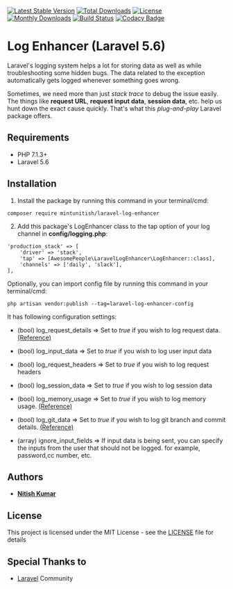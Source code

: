 [![Latest Stable Version](https://poser.pugx.org/mintunitish/laravel-log-enhancer/v/stable?format=flat-square)](https://packagist.org/packages/mintunitish/laravel-log-enhancer)
[![Total Downloads](https://poser.pugx.org/mintunitish/laravel-log-enhancer/downloads?format=flat-square)](https://packagist.org/packages/mintunitish/laravel-log-enhancer)
[![License](https://poser.pugx.org/mintunitish/laravel-log-enhancer/license?format=flat-square)](https://packagist.org/packages/mintunitish/laravel-log-enhancer)
[![Monthly Downloads](https://poser.pugx.org/mintunitish/laravel-log-enhancer/d/monthly?format=flat-square)](https://packagist.org/packages/mintunitish/laravel-log-enhancer)
[![Build Status](https://travis-ci.com/mintunitish/log-enhancer.svg?branch=master)](https://travis-ci.com/mintunitish/log-enhancer)
[![Codacy Badge](https://api.codacy.com/project/badge/Grade/14fc40ee90574ac38e88e1806f8223b6)](https://www.codacy.com/project/mintu.nitish/log-enhancer/dashboard?utm_source=github.com&amp;utm_medium=referral&amp;utm_content=awesome-people-inc/log-enhancer&amp;utm_campaign=Badge_Grade_Dashboard)

# Log Enhancer (Laravel 5.6)
Laravel's logging system helps a lot for storing data as well as while troubleshooting some hidden bugs. The data related to the exception automatically gets logged whenever something goes wrong.

Sometimes, we need more than just *stack trace* to debug the issue easily. The things like **request URL**, **request input data**, **session data**, etc. help us hunt down the exact cause quickly. That's what this *plug-and-play* Laravel package offers.



## Requirements

* PHP 7.1.3+
* Laravel 5.6

## Installation

1) Install the package by running this command in your terminal/cmd:
```
composer require mintunitish/laravel-log-enhancer
```

2) Add this package's LogEnhancer class to the tap option of your log channel in **config/logging.php**:
```
'production_stack' => [
    'driver' => 'stack',
    'tap' => [AwesomePeople\LaravelLogEnhancer\LogEnhancer::class],
    'channels' => ['daily', 'slack'],
],
```

Optionally, you can import config file by running this command in your terminal/cmd:
```
php artisan vendor:publish --tag=laravel-log-enhancer-config
```

It has following configuration settings:
* (bool) log_request_details => Set to *true* if you wish to log request data. [(Reference)](https://github.com/Seldaek/monolog/blob/master/src/Monolog/Processor/WebProcessor.php)

* (bool) log_input_data => Set to *true* if you wish to log user input data

* (bool) log_request_headers => Set to *true* if you wish to log request headers

* (bool) log_session_data => Set to *true* if you wish to log session data

* (bool) log_memory_usage => Set to *true* if you wish to log memory usage. [(Reference)](https://github.com/Seldaek/monolog/blob/master/src/Monolog/Processor/MemoryUsageProcessor.php)

* (bool) log_git_data => Set to *true* if you wish to log git branch and commit details. [(Reference)](https://github.com/Seldaek/monolog/blob/master/src/Monolog/Processor/GitProcessor.php)

* (array) ignore_input_fields => If input data is being sent, you can specify the inputs from the user that should not be logged. for example, password,cc number, etc.

## Authors

* [**Nitish Kumar**](https://github.com/mintunitish)

## License

This project is licensed under the MIT License - see the [LICENSE](LICENSE) file for details

## Special Thanks to

* [Laravel](https://laravel.com) Community
